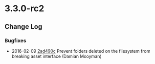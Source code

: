 # 3.3.0-rc2

<!--- Changes below this line will be automatically regenerated -->

## Change Log

### Bugfixes

 * 2016-02-09 [2ad490c](https://github.com/silverstripe/silverstripe-cms/commit/2ad490c3e2d256d8dcd16398631c114aa2a3370e) Prevent folders deleted on the filesystem from breaking asset interface (Damian Mooyman)
